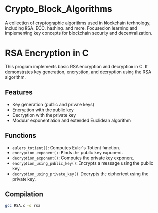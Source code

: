 # Crypto_Block_Algorithms
A collection of cryptographic algorithms used in blockchain technology, including RSA, ECC, hashing, and more. Focused on learning and implementing key concepts for blockchain security and decentralization.


# RSA Encryption in C

This program implements basic RSA encryption and decryption in C. It demonstrates key generation, encryption, and decryption using the RSA algorithm.

## Features

- Key generation (public and private keys)
- Encryption with the public key
- Decryption with the private key
- Modular exponentiation and extended Euclidean algorithm

## Functions

- `eulers_totient()`: Computes Euler's Totient function.
- `encryption_exponent()`: Finds the public key exponent.
- `decryption_exponent()`: Computes the private key exponent.
- `encryption_using_public_key()`: Encrypts a message using the public key.
- `decryption_using_private_key()`: Decrypts the ciphertext using the private key.

## Compilation

```bash
gcc RSA.c -o rsa

